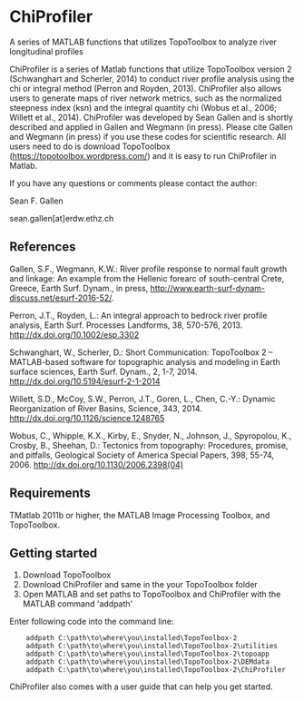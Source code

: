 # ChiProfiler

A series of MATLAB functions that utilizes TopoToolbox to analyze river longitudinal profiles

ChiProfiler is a series of Matlab functions that utilize TopoToolbox version 2 (Schwanghart and Scherler, 2014) to conduct river profile analysis using the chi or integral method (Perron and Royden, 2013). ChiProfiler also allows users to generate maps of river network metrics, such as the normalized steepness index (ksn) and the integral quantity chi (Wobus et al., 2006; Willett et al., 2014). ChiProfiler was developed by Sean Gallen and is shortly described and applied in Gallen and Wegmann (in press). Please cite Gallen and Wegmann (in press) if you use these codes for scientific research. All users need to do is download TopoToolbox (https://topotoolbox.wordpress.com/) and it is easy to run ChiProfiler in Matlab.

If you have any questions or comments please contact the author:

Sean F. Gallen

sean.gallen[at]erdw.ethz.ch

## References

Gallen, S.F., Wegmann, K.W.: River profile response to normal fault growth and linkage: An example from the Hellenic forearc of south-central Crete, Greece, Earth Surf. Dynam., in press, http://www.earth-surf-dynam-discuss.net/esurf-2016-52/.

Perron, J.T., Royden, L.: An integral approach to bedrock river profile analysis, Earth Surf. Processes Landforms, 38, 570-576, 2013. http://dx.doi.org/10.1002/esp.3302

Schwanghart, W., Scherler, D.: Short Communication: TopoToolbox 2 – MATLAB-based software for topographic analysis and modeling in Earth surface sciences, Earth Surf. Dynam., 2, 1-7, 2014. http://dx.doi.org/10.5194/esurf-2-1-2014

Willett, S.D., McCoy, S.W., Perron, J.T., Goren, L., Chen, C.-Y.: Dynamic Reorganization of River Basins, Science, 343, 2014. http://dx.doi.org/10.1126/science.1248765

Wobus, C., Whipple, K.X., Kirby, E., Snyder, N., Johnson, J., Spyropolou, K., Crosby, B., Sheehan, D.: Tectonics from topography: Procedures, promise, and pitfalls, Geological Society of America Special Papers, 398, 55-74, 2006. http://dx.doi.org/10.1130/2006.2398(04)


## Requirements

TMatlab 2011b or higher, the MATLAB Image Processing Toolbox, and TopoToolbox.

## Getting started

1) Download TopoToolbox
2) Download ChiProfiler and same in the your TopoToolbox folder
3) Open MATLAB and set paths to TopoToolbox and ChiProfiler with the MATLAB command 'addpath'

Enter following code into the command line:

        addpath C:\path\to\where\you\installed\TopoToolbox-2
        addpath C:\path\to\where\you\installed\TopoToolbox-2\utilities
        addpath C:\path\to\where\you\installed\TopoToolbox-2\topoapp
        addpath C:\path\to\where\you\installed\TopoToolbox-2\DEMdata
        addpath C:\path\to\where\you\installed\TopoToolbox-2\ChiProfiler
        
ChiProfiler also comes with a user guide that can help you get started.
